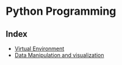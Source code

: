 # Python Programming

## Index
- [Virtual Environment](venv)
- [Data Manipulation and visualization](numpy-pandas)
